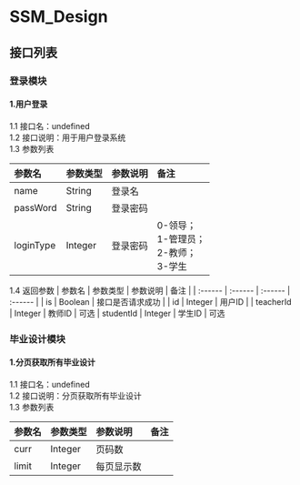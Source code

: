 # SSM_Design

## 接口列表
### 登录模块
#### 1.用户登录
1.1 接口名：undefined  
1.2 接口说明：用于用户登录系统  
1.3 参数列表

| 参数名 | 参数类型 | 参数说明 | 备注 |
| :------ | :------ | :------ | :------ |
| name | String | 登录名 |
| passWord | String | 登录密码 |
| loginType | Integer | 登录密码 | 0-领导；<br>1-管理员；<br>2-教师；<br>3-学生

1.4 返回参数
| 参数名 | 参数类型 | 参数说明 | 备注 |
| :------ | :------ | :------ | :------ |
| is | Boolean | 接口是否请求成功 |
| id | Integer | 用户ID |
| teacherId | Integer | 教师ID | 可选
| studentId | Integer | 学生ID | 可选

### 毕业设计模块
#### 1.分页获取所有毕业设计
1.1 接口名：undefined  
1.2 接口说明：分页获取所有毕业设计  
1.3 参数列表

| 参数名 | 参数类型 | 参数说明 | 备注 |
| :------ | :------ | :------ | :------ |
| curr | Integer | 页码数 |
| limit | Integer | 每页显示数 |